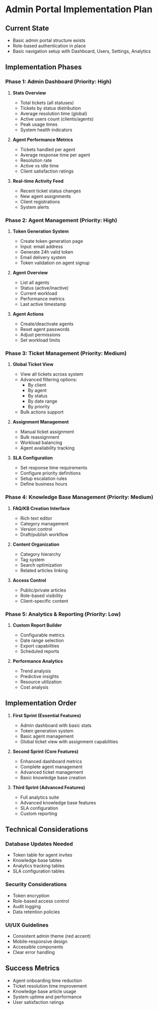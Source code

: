 # Admin Portal Implementation Plan

## Current State
- Basic admin portal structure exists
- Role-based authentication in place
- Basic navigation setup with Dashboard, Users, Settings, Analytics

## Implementation Phases

### Phase 1: Admin Dashboard (Priority: High)
1. **Stats Overview**
   - Total tickets (all statuses)
   - Tickets by status distribution
   - Average resolution time (global)
   - Active users count (clients/agents)
   - Peak usage times
   - System health indicators

2. **Agent Performance Metrics**
   - Tickets handled per agent
   - Average response time per agent
   - Resolution rate
   - Active vs idle time
   - Client satisfaction ratings

3. **Real-time Activity Feed**
   - Recent ticket status changes
   - New agent assignments
   - Client registrations
   - System alerts

### Phase 2: Agent Management (Priority: High)
1. **Token Generation System**
   - Create token generation page
   - Input: email address
   - Generate 24h valid token
   - Email delivery system
   - Token validation on agent signup

2. **Agent Overview**
   - List all agents
   - Status (active/inactive)
   - Current workload
   - Performance metrics
   - Last active timestamp

3. **Agent Actions**
   - Create/deactivate agents
   - Reset agent passwords
   - Adjust permissions
   - Set workload limits

### Phase 3: Ticket Management (Priority: Medium)
1. **Global Ticket View**
   - View all tickets across system
   - Advanced filtering options:
     - By client
     - By agent
     - By status
     - By date range
     - By priority
   - Bulk actions support

2. **Assignment Management**
   - Manual ticket assignment
   - Bulk reassignment
   - Workload balancing
   - Agent availability tracking

3. **SLA Configuration**
   - Set response time requirements
   - Configure priority definitions
   - Setup escalation rules
   - Define business hours

### Phase 4: Knowledge Base Management (Priority: Medium)
1. **FAQ/KB Creation Interface**
   - Rich text editor
   - Category management
   - Version control
   - Draft/publish workflow

2. **Content Organization**
   - Category hierarchy
   - Tag system
   - Search optimization
   - Related articles linking

3. **Access Control**
   - Public/private articles
   - Role-based visibility
   - Client-specific content

### Phase 5: Analytics & Reporting (Priority: Low)
1. **Custom Report Builder**
   - Configurable metrics
   - Date range selection
   - Export capabilities
   - Scheduled reports

2. **Performance Analytics**
   - Trend analysis
   - Predictive insights
   - Resource utilization
   - Cost analysis

## Implementation Order

1. **First Sprint (Essential Features)**
   - Admin dashboard with basic stats
   - Token generation system
   - Basic agent management
   - Global ticket view with assignment capabilities

2. **Second Sprint (Core Features)**
   - Enhanced dashboard metrics
   - Complete agent management
   - Advanced ticket management
   - Basic knowledge base creation

3. **Third Sprint (Advanced Features)**
   - Full analytics suite
   - Advanced knowledge base features
   - SLA configuration
   - Custom reporting

## Technical Considerations

### Database Updates Needed
- Token table for agent invites
- Knowledge base tables
- Analytics tracking tables
- SLA configuration tables

### Security Considerations
- Token encryption
- Role-based access control
- Audit logging
- Data retention policies

### UI/UX Guidelines
- Consistent admin theme (red accent)
- Mobile-responsive design
- Accessible components
- Clear error handling

## Success Metrics
- Agent onboarding time reduction
- Ticket resolution time improvement
- Knowledge base article usage
- System uptime and performance
- User satisfaction ratings 